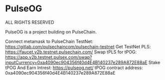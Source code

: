 # PulseOG
ALL RIGHTS RESERVED

PulseOG is a project building on PulseChain.

Connect metamask to PulseChain TestNet: https://gitlab.com/pulsechaincom/pulsechain-testnet
Get TestNet PLS: https://faucet.v2b.testnet.pulsechain.com/
Swap tPLS for tPOG: https://app.v2b.testnet.pulsex.com/swap?inputCurrency=0xa4090ec904356f40d4E4B140237e289A872E88aE
Stake tPOG And Earn Intrest: https://pulseog.net/
tPOG contract address: 0xa4090ec904356f40d4E4B140237e289A872E88aE
